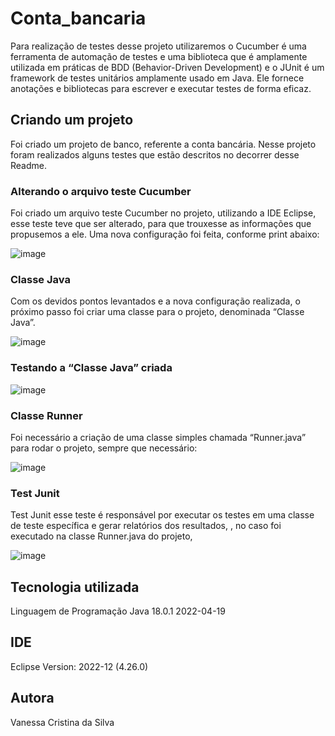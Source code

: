 # Conta_bancaria
<p> Para realização de testes desse projeto utilizaremos o Cucumber é uma ferramenta de automação de testes e uma biblioteca que é amplamente utilizada em práticas de BDD (Behavior-Driven Development) e o JUnit é um framework de testes unitários amplamente usado em Java. Ele fornece anotações e bibliotecas para escrever e executar testes de forma eficaz.</p>

## Criando um projeto
Foi criado um projeto de banco, referente a conta bancária. Nesse projeto foram realizados alguns testes que estão descritos no decorrer desse Readme.

### Alterando o arquivo teste Cucumber
Foi criado um arquivo teste Cucumber no projeto, utilizando a IDE Eclipse, esse teste teve que ser alterado, para que trouxesse as informações que propusemos a ele.
Uma nova configuração foi feita, conforme print abaixo:
 
![image](https://github.com/VanessaCristinaSilva/Conta_bancaria/assets/115050243/e600a739-3d29-4298-93ea-b4511cf2c72d)

### Classe Java
Com os devidos pontos levantados e a nova configuração realizada, o próximo passo foi criar uma classe para o projeto, denominada “Classe Java”.

![image](https://github.com/VanessaCristinaSilva/Conta_bancaria/assets/115050243/5b3f3901-5acb-4088-aec0-7b49f39dd7ff)

 
### Testando a “Classe Java” criada

 ![image](https://github.com/VanessaCristinaSilva/Conta_bancaria/assets/115050243/e31c1c95-7613-4be5-8ea6-78a7098c1593)


### Classe Runner
Foi necessário a criação de uma classe simples chamada “Runner.java” para rodar o projeto, sempre que necessário:

![image](https://github.com/VanessaCristinaSilva/Conta_bancaria/assets/115050243/4061561e-0d2b-4084-b1a6-c0b801cda16c)
 
### Test Junit
Test Junit esse teste é responsável por executar os testes em uma classe de teste específica e gerar relatórios dos resultados, , no caso foi executado na classe Runner.java do projeto,
 
![image](https://github.com/VanessaCristinaSilva/Conta_bancaria/assets/115050243/c8bcd260-2ac0-4246-8ca0-a28a0787ae69)

## Tecnologia utilizada
Linguagem de Programação Java 18.0.1 2022-04-19

## IDE
Eclipse Version: 2022-12 (4.26.0)

## Autora
Vanessa Cristina da Silva


